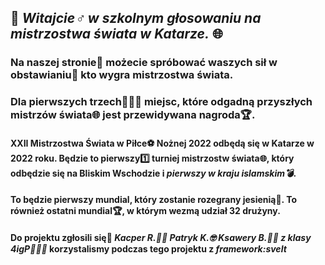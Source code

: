 ## 🙋‍ _Witajcie♂️ w szkolnym głosowaniu na mistrzostwa świata w Katarze._ 🌐
### Na naszej stronie📄 możecie spróbować waszych sił w obstawianiu🎰 kto wygra mistrzostwa świata.
### Dla pierwszych trzech🥇🥈🥉 miejsc, które odgadną przyszłych mistrzów świata🌐 jest przewidywana nagroda🏆. 

#### XXII Mistrzostwa Świata w Piłce⚽ Nożnej 2022 odbędą się w Katarze w 2022 roku. Będzie to pierwszy1️⃣ turniej mistrzostw świata🌐, który odbędzie się na Bliskim Wschodzie i _pierwszy w kraju islamskim💣_.
#### To będzie pierwszy mundial, który zostanie rozegrany jesienią🧣. To również ostatni mundial🏆, w którym wezmą udział 32 drużyny.


#### Do projektu zgłosili się🧐 _Kacper R.👦🏻 Patryk K.🤓 Ksawery B.👦🏻 z klasy 4igP👨🏻‍🎓_ korzystalismy podczas tego projektu z _framework:svelt_


